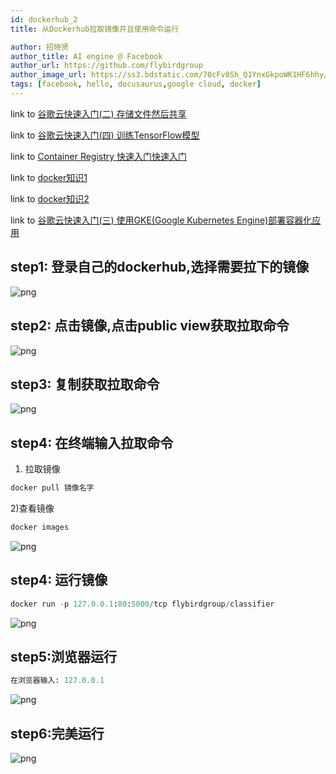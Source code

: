 ```yaml
---
id: dockerhub_2
title: 从Dockerhub拉取镜像并且使用命令运行

author: 招晓贤
author_title: AI engine @ Facebook
author_url: https://github.com/flybirdgroup
author_image_url: https://ss3.bdstatic.com/70cFv8Sh_Q1YnxGkpoWK1HF6hhy/it/u=1615738601,1434436036&fm=26&gp=0.jpg
tags: [facebook, hello, docusaurus,google cloud, docker]
---
```

<!--truncate-->
link to [谷歌云快速入门(二) 存储文件然后共享](GoogleCloudStorage)

link to [谷歌云快速入门(四) 训练TensorFlow模型](TensorFlow)

link to [Container Registry 快速入门快速入门](docker)

link to [docker知识1](dockerhub)

link to [docker知识2](dockerhub_2)

link to [谷歌云快速入门(三) 使用GKE(Google Kubernetes Engine)部署容器化应用](Kubernetes)
## step1: 登录自己的dockerhub,选择需要拉下的镜像

![png](../img/dockerhub/6.png)

## step2: 点击镜像,点击public view获取拉取命令

![png](../img/dockerhub/7.png)

## step3: 复制获取拉取命令

![png](../img/dockerhub/8.png)

## step4: 在终端输入拉取命令
1) 拉取镜像
```python
docker pull 镜像名字
```
2)查看镜像
```python
docker images
```
![png](../img/dockerhub/9.png)

## step4: 运行镜像
```python
docker run -p 127.0.0.1:80:5000/tcp flybirdgroup/classifier
```
![png](../img/dockerhub/10.png)

## step5:浏览器运行
```python
在浏览器输入: 127.0.0.1
```
![png](../img/dockerhub/11.png)

## step6:完美运行

![png](../img/dockerhub/12.png)









